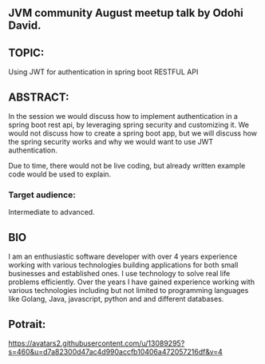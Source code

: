 ## JVM community August meetup talk by Odohi David.


## TOPIC:
  Using JWT for authentication in spring boot RESTFUL API


## ABSTRACT: 
  In the session we would discuss how to implement authentication in a spring boot
  rest api, by leveraging spring security and customizing it. We would not discuss
  how to create a spring boot app, but we will discuss how the spring security works
  and why we would want to use JWT authentication.

  Due to time, there would not be live coding, but already written example code would be used to explain.

### Target audience:
  Intermediate to advanced.


## BIO
  I am an enthusiastic software developer with over 4 years experience working with various technologies building applications for both small businesses and established ones. I use technology to solve real life problems efficiently. Over the years I have gained experience working with various technologies including but not limited to programming languages like Golang, Java, javascript, python and and different databases.


## Potrait:
  https://avatars2.githubusercontent.com/u/13089295?s=460&u=d7a82300d47ac4d990accfb10406a472057216df&v=4